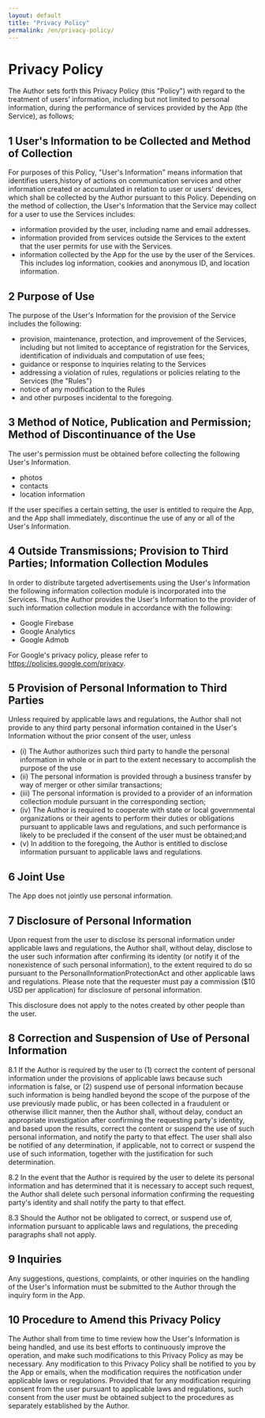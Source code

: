 ```yaml
---
layout: default
title: "Privacy Policy"
permalink: /en/privacy-policy/
---
```


# Privacy Policy

The Author sets forth this Privacy Policy (this "Policy") with regard to the treatment of users’ information,
including but not limited to personal information, during the performance of services provided
by the App (the Service), as follows;

## 1 User's Information to be Collected and Method of Collection

For purposes of this Policy, "User's Information" means information that identifies users,history of actions on 
communication services and other information created or accumulated in relation to user or users' devices,
which shall be collected by the Author pursuant to this Policy.
Depending on the method of collection, the User's Information that the Service may collect for a user to use the
Services includes:

- information provided by the user, including name and email addresses.
- information provided from services outside the Services to the extent that the user permits
  for use with the Services.
- information collected by the App for the use by the user of the Services.
  This includes log information, cookies and anonymous ID, and location information.

## 2 Purpose of Use

The purpose of the User's Information for the provision of the Service includes the following:

- provision, maintenance, protection, and improvement of the Services, including but not limited to
  acceptance of registration for the Services, identification of individuals and computation of use fees;
- guidance or response to inquiries relating to the Services
- addressing a violation of rules, regulations or policies relating to the Services (the "Rules")
- notice of any modification to the Rules
- and other purposes incidental to the foregoing.

## 3 Method of Notice, Publication and Permission; Method of Discontinuance of the Use

The user's permission must be obtained before collecting the following User's Information.

- photos
- contacts
- location information

If the user specifies a certain setting, the user is entitled to require the App, and 
the App shall immediately, discontinue the use of any or all of the User's Information.

## 4 Outside Transmissions; Provision to Third Parties; Information Collection Modules

In order to distribute targeted advertisements using the User's Information
the following information collection module is incorporated into the Services.
Thus,the Author provides the User's Information to the provider of such information collection
module in accordance with the following:

- Google Firebase
- Google Analytics
- Google Admob

For Google's privacy policy, please refer to https://policies.google.com/privacy.

## 5 Provision of Personal Information to Third Parties

Unless required by applicable laws and regulations, the Author shall not provide to any third party
personal information contained in the User's Information without the prior consent of the user, unless

- (i) The Author authorizes such third party to handle the personal information in whole or in part
  to the extent necessary to accomplish the purpose of the use
- (ii) The personal information is provided through a business transfer by way of merger or other
  similar transactions;
- (iii) The personal information is provided to a provider of an information collection module
  pursuant in the corresponding section;
- (iv) The Author is required to cooperate with state or local governmental organizations or their
  agents to perform their duties or obligations pursuant to applicable laws and regulations,
  and such performance is likely to be precluded if the consent of the user must be obtained;and
- (v) In addition to the foregoing, the Author is entitled to disclose information pursuant to
  applicable laws and regulations.

## 6 Joint Use

The App does not jointly use personal information.

## 7 Disclosure of Personal Information

Upon request from the user to disclose its personal information under
applicable laws and regulations, the Author shall, without delay, disclose to the 
user such information after confirming its identity (or notify it of the nonexistence of
such personal information), to the extent required to do so pursuant to the 
PersonalInformationProtectionAct and other applicable laws and regulations.
Please note that the requester must pay a commission ($10 USD per application) for
disclosure of personal information.

This disclosure does not apply to the notes created by other people than the user.

## 8 Correction and Suspension of Use of Personal Information 

8.1 If the Author is required by the user to (1) correct the content of personal information
under the provisions of applicable laws because such information is false, or
(2) suspend use of personal information because such information is being handled beyond the scope
of the purpose of the use previously made public, or has been collected in a fraudulent or otherwise
illicit manner, then the Author shall, without delay, conduct an appropriate investigation
after confirming the requesting party's identity, and based upon the results, correct the content
or suspend the use of such personal information, and notify the party to that effect.
The user shall also be notified of any determination, if applicable, not to correct or suspend
the use of such information, together with the justification for such determination.

8.2 In the event that the Author is required by the user to delete its personal information
and has determined that it is necessary to accept such request, the Author shall delete such
personal information confirming the requesting party's identity and shall notify the party to
that effect.

8.3 Should the Author not be obligated to correct, or suspend use of, information pursuant 
to applicable laws and regulations, the preceding paragraphs shall not apply.

## 9 Inquiries

Any suggestions, questions, complaints, or other inquiries on the handling of the User's
Information must be submitted to the Author through the inquiry form in the App.

## 10 Procedure to Amend this Privacy Policy

The Author shall from time to time review how the User's Information is being handled,
and use its best efforts to continuously improve the operation, and make such modifications
to this Privacy Policy as may be necessary.
Any modification to this Privacy Policy shall be notified to you by the App or emails,
when the modification requires the notification under applicable laws or regulations.
Provided that for any modification requiring consent from the user pursuant to
applicable laws and regulations, such consent from the user must be obtained subject to
the procedures as separately established by the Author.
